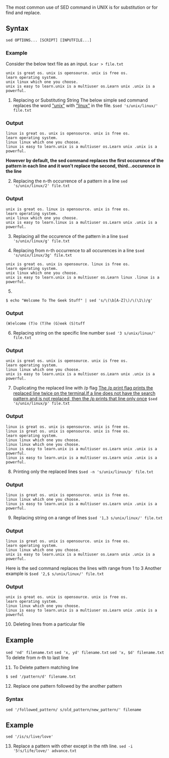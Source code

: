 The most common use of SED command in UNIX is for substitution or for find and replace. 

## Syntax
```
sed OPTIONS... [SCRIPT] [INPUTFILE...]
```
### Example
Consider the below text file as an input.
`$car > file.txt`
```
unix is great os. unix is opensource. unix is free os.
learn operating system.
unix linux which one you choose.
unix is easy to learn.unix is a multiuser os.Learn unix .unix is a powerful.
```

1. Replacing or Substituting String
The below simple sed command replaces the word <u>"unix"</u> with <u>"linux"</u> in the file.
`$sed 's/unix/linux/' file.txt`
### Output
```
linux is great os. unix is opensource. unix is free os.
learn operating system.
linux linux which one you choose.
linux is easy to learn.unix is a multiuser os.Learn unix .unix is a powerful.
```
**However by default, the sed command replaces the first occurence of the pattern in each line and it won't replace the second, third...occurence in the line**

2. Replacing the n-th occurrence of a pattern in a line
`sed 's/unix/linux/2' file.txt`
### Output
```
unix is great os. linux is opensource. unix is free os.
learn operating system.
unix linux which one you choose.
unix is easy to learn.linux is a multiuser os.Learn unix .unix is a powerful.
```

3. Replacing all the occurence of the pattern in a line
`$sed 's/unix/linux/g' file.txt`

4. Replacing from n-th occurrence to all occurences in a line
`$sed 's/unix/linux/3g' file.txt`
```
unix is great os. unix is opensource. linux is free os.
learn operating system.
unix linux which one you choose.
unix is easy to learn.unix is a multiuser os.Learn linux .linux is a powerful.
```

5. 
`$ echo "Welcome To The Geek Stuff" | sed 's/\(\b[A-Z]\)/\(\1\)/g'`
### Output
`(W)elcome (T)o (T)he (G)eek (S)tuff`


6. Replacing string on the specific line number
`$sed '3 s/unix/linux/' file.txt` 
### Output
```
unix is great os. unix is opensource. unix is free os.
learn operating system.
linux linux which one you choose.
unix is easy to learn.unix is a multiuser os.Learn unix .unix is a powerful.
```

7. Duplicating the replaced line with /p flag
<u>The /p print flag prints the replaced line twice on the terminal.If a line does not have the search pattern and is not replaced, then the /p prints that line only once</u>
`$sed 's/unix/linux/p' file.txt`

### Output
```
linux is great os. unix is opensource. unix is free os.
linux is great os. unix is opensource. unix is free os.
learn operating system.
linux linux which one you choose.
linux linux which one you choose.
linux is easy to learn.unix is a multiuser os.Learn unix .unix is a powerful.
linux is easy to learn.unix is a multiuser os.Learn unix .unix is a powerful.
```

8. Printing only the replaced lines
`$sed -n 's/unix/linux/p' file.txt`
### Output
```
linux is great os. unix is opensource. unix is free os.
linux linux which one you choose.
linux is easy to learn.unix is a multiuser os.Learn unix .unix is a powerful.
```

9. Replacing string on a range of lines
`$sed '1,3 s/unix/linux/' file.txt`
### Output
```
linux is great os. unix is opensource. unix is free os.
learn operating system.
linux linux which one you choose.
unix is easy to learn.unix is a multiuser os.Learn unix .unix is a powerful.
```
Here is the sed command replaces the lines with range from 1 to 3
Another example is
`$sed '2,$ s/unix/linux/' file.txt`
### Output
```
unix is great os. unix is opensource. unix is free os.
learn operating system.
linux linux which one you choose.
linux is easy to learn.unix is a multiuser os.Learn unix .unix is a powerful
```

10. Deleting lines from a particular file
## Example
`sed 'nd' filename.txt`
`sed 'x, yd' filename.txt`
`sed 'x, $d' filename.txt` 
To delete from n-th to last line

11. To Delete pattern matching line
```
$ sed '/pattern/d' filename.txt
```

12. Replace one pattern followed by the another pattern
### Syntax
`sed '/followed_pattern/ s/old_pattern/new_pattern/' filename`
## Example
`sed '/is/s/live/love'`

13. Replace a pattern with other except in the nth line. 
`sed -i '5!s/life/love/' advance.txt`